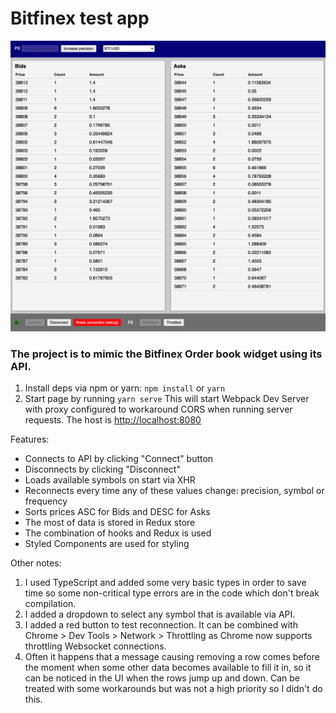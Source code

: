 # Bitfinex test app

![Main screen](screenshot.png)

### The project is to mimic the Bitfinex Order book widget using its API.

1. Install deps via npm or yarn: `npm install` or `yarn`
2. Start page by running `yarn serve`
This will start Webpack Dev Server with proxy configured to workaround CORS when running server requests.
The host is [http://localhost:8080](http://localhost:8080)

Features:
- Connects to API by clicking "Connect" button
- Disconnects by clicking "Disconnect"
- Loads available symbols on start via XHR
- Reconnects every time any of these values change: precision, symbol or frequency
- Sorts prices ASC for Bids and DESC for Asks
- The most of data is stored in Redux store
- The combination of hooks and Redux is used
- Styled Components are used for styling


Other notes:
1. I used TypeScript and added some very basic types in order to save time so some non-critical type errors 
are in the code which don't break compilation.
2. I added a dropdown to select any symbol that is available via API.
3. I added a red button to test reconnection. It can be combined with Chrome > Dev Tools > Network > Throttling 
as Chrome now supports throttling Websocket connections.
4. Often it happens that a message causing removing a row comes before the moment when some other data becomes 
available to fill it in, so it can be noticed in the UI when the rows jump up and down. Can be treated with some
workarounds but was not a high priority so I didn't do this.
